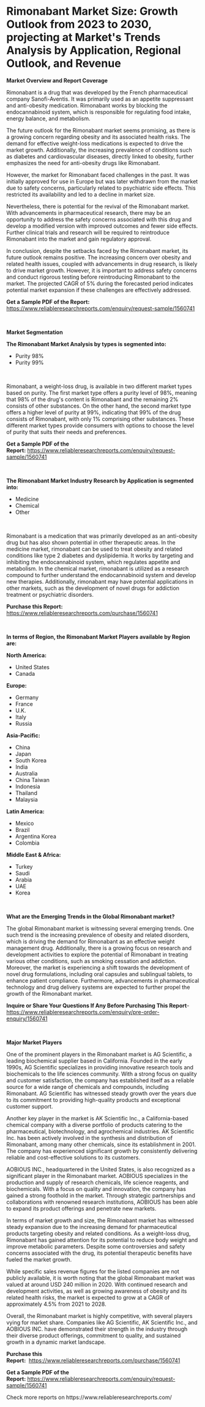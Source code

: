 <p><h1>Rimonabant Market Size: Growth Outlook from 2023 to 2030, projecting at Market's Trends Analysis by Application, Regional Outlook, and Revenue</h1></p><p><strong>Market Overview and Report Coverage</strong></p>
<p><p>Rimonabant is a drug that was developed by the French pharmaceutical company Sanofi-Aventis. It was primarily used as an appetite suppressant and anti-obesity medication. Rimonabant works by blocking the endocannabinoid system, which is responsible for regulating food intake, energy balance, and metabolism.</p><p>The future outlook for the Rimonabant market seems promising, as there is a growing concern regarding obesity and its associated health risks. The demand for effective weight-loss medications is expected to drive the market growth. Additionally, the increasing prevalence of conditions such as diabetes and cardiovascular diseases, directly linked to obesity, further emphasizes the need for anti-obesity drugs like Rimonabant.</p><p>However, the market for Rimonabant faced challenges in the past. It was initially approved for use in Europe but was later withdrawn from the market due to safety concerns, particularly related to psychiatric side effects. This restricted its availability and led to a decline in market size.</p><p>Nevertheless, there is potential for the revival of the Rimonabant market. With advancements in pharmaceutical research, there may be an opportunity to address the safety concerns associated with this drug and develop a modified version with improved outcomes and fewer side effects. Further clinical trials and research will be required to reintroduce Rimonabant into the market and gain regulatory approval.</p><p>In conclusion, despite the setbacks faced by the Rimonabant market, its future outlook remains positive. The increasing concern over obesity and related health issues, coupled with advancements in drug research, is likely to drive market growth. However, it is important to address safety concerns and conduct rigorous testing before reintroducing Rimonabant to the market. The projected CAGR of 5% during the forecasted period indicates potential market expansion if these challenges are effectively addressed.</p></p>
<p><strong>Get a Sample PDF of the Report:</strong> <a href="https://www.reliableresearchreports.com/enquiry/request-sample/1560741">https://www.reliableresearchreports.com/enquiry/request-sample/1560741</a></p>
<p>&nbsp;</p>
<p><strong>Market Segmentation</strong></p>
<p><strong>The Rimonabant Market Analysis by types is segmented into:</strong></p>
<p><ul><li>Purity 98%</li><li>Purity 99%</li></ul></p>
<p>&nbsp;</p>
<p><p>Rimonabant, a weight-loss drug, is available in two different market types based on purity. The first market type offers a purity level of 98%, meaning that 98% of the drug's content is Rimonabant and the remaining 2% consists of other substances. On the other hand, the second market type offers a higher level of purity at 99%, indicating that 99% of the drug consists of Rimonabant, with only 1% comprising other substances. These different market types provide consumers with options to choose the level of purity that suits their needs and preferences.</p></p>
<p><strong>Get a Sample PDF of the Report:</strong>&nbsp;<a href="https://www.reliableresearchreports.com/enquiry/request-sample/1560741">https://www.reliableresearchreports.com/enquiry/request-sample/1560741</a></p>
<p>&nbsp;</p>
<p><strong>The Rimonabant Market Industry Research by Application is segmented into:</strong></p>
<p><ul><li>Medicine</li><li>Chemical</li><li>Other</li></ul></p>
<p>&nbsp;</p>
<p><p>Rimonabant is a medication that was primarily developed as an anti-obesity drug but has also shown potential in other therapeutic areas. In the medicine market, rimonabant can be used to treat obesity and related conditions like type 2 diabetes and dyslipidemia. It works by targeting and inhibiting the endocannabinoid system, which regulates appetite and metabolism. In the chemical market, rimonabant is utilized as a research compound to further understand the endocannabinoid system and develop new therapies. Additionally, rimonabant may have potential applications in other markets, such as the development of novel drugs for addiction treatment or psychiatric disorders.</p></p>
<p><strong>Purchase this Report:</strong>&nbsp; <a href="https://www.reliableresearchreports.com/purchase/1560741">https://www.reliableresearchreports.com/purchase/1560741</a></p>
<p>&nbsp;</p>
<p><strong>In terms of Region, the Rimonabant Market Players available by Region are:</strong></p>
<p>
    <p> <strong> North America: </strong>
        <ul>
            <li>United States</li>
            <li>Canada</li>
        </ul>
        </p> 
    <p> <strong> Europe: </strong>
        <ul>
            <li>Germany</li>
            <li>France</li>
            <li>U.K.</li>
            <li>Italy</li>
            <li>Russia</li>
        </ul>
        </p> 
    <p> <strong> Asia-Pacific: </strong>
        <ul>
            <li>China</li>
            <li>Japan</li>
            <li>South Korea</li>
            <li>India</li>
            <li>Australia</li>
            <li>China Taiwan</li>
            <li>Indonesia</li>
            <li>Thailand</li>
            <li>Malaysia</li>
        </ul>
        </p> 
    <p> <strong> Latin America: </strong>
        <ul>
            <li>Mexico</li>
            <li>Brazil</li>
            <li>Argentina Korea</li>
            <li>Colombia</li>
        </ul>
        </p> 
    <p> <strong> Middle East & Africa: </strong>
        <ul>
            <li>Turkey</li>
            <li>Saudi</li>
            <li>Arabia</li>
            <li>UAE</li>
            <li>Korea</li>
        </ul>
    </p>
    </p>
<p>&nbsp;</p>
<p><strong>What are the Emerging Trends in the Global Rimonabant market?</strong></p>
<p><p>The global Rimonabant market is witnessing several emerging trends. One such trend is the increasing prevalence of obesity and related disorders, which is driving the demand for Rimonabant as an effective weight management drug. Additionally, there is a growing focus on research and development activities to explore the potential of Rimonabant in treating various other conditions, such as smoking cessation and addiction. Moreover, the market is experiencing a shift towards the development of novel drug formulations, including oral capsules and sublingual tablets, to enhance patient compliance. Furthermore, advancements in pharmaceutical technology and drug delivery systems are expected to further propel the growth of the Rimonabant market.</p></p>
<p><strong>Inquire or Share Your Questions If Any Before Purchasing This Report</strong>- <a href="https://www.reliableresearchreports.com/enquiry/pre-order-enquiry/1560741">https://www.reliableresearchreports.com/enquiry/pre-order-enquiry/1560741</a></p>
<p>&nbsp;</p>
<p><strong>Major Market Players</strong></p>
<p><p>One of the prominent players in the Rimonabant market is AG Scientific, a leading biochemical supplier based in California. Founded in the early 1990s, AG Scientific specializes in providing innovative research tools and biochemicals to the life sciences community. With a strong focus on quality and customer satisfaction, the company has established itself as a reliable source for a wide range of chemicals and compounds, including Rimonabant. AG Scientific has witnessed steady growth over the years due to its commitment to providing high-quality products and exceptional customer support.</p><p>Another key player in the market is AK Scientific Inc., a California-based chemical company with a diverse portfolio of products catering to the pharmaceutical, biotechnology, and agrochemical industries. AK Scientific Inc. has been actively involved in the synthesis and distribution of Rimonabant, among many other chemicals, since its establishment in 2001. The company has experienced significant growth by consistently delivering reliable and cost-effective solutions to its customers.</p><p>AOBIOUS INC., headquartered in the United States, is also recognized as a significant player in the Rimonabant market. AOBIOUS specializes in the production and supply of research chemicals, life science reagents, and biochemicals. With a focus on quality and innovation, the company has gained a strong foothold in the market. Through strategic partnerships and collaborations with renowned research institutions, AOBIOUS has been able to expand its product offerings and penetrate new markets.</p><p>In terms of market growth and size, the Rimonabant market has witnessed steady expansion due to the increasing demand for pharmaceutical products targeting obesity and related conditions. As a weight-loss drug, Rimonabant has gained attention for its potential to reduce body weight and improve metabolic parameters. Despite some controversies and safety concerns associated with the drug, its potential therapeutic benefits have fueled the market growth.</p><p>While specific sales revenue figures for the listed companies are not publicly available, it is worth noting that the global Rimonabant market was valued at around USD 240 million in 2020. With continued research and development activities, as well as growing awareness of obesity and its related health risks, the market is expected to grow at a CAGR of approximately 4.5% from 2021 to 2028.</p><p>Overall, the Rimonabant market is highly competitive, with several players vying for market share. Companies like AG Scientific, AK Scientific Inc., and AOBIOUS INC. have demonstrated their strength in the industry through their diverse product offerings, commitment to quality, and sustained growth in a dynamic market landscape.</p></p>
<p><strong>Purchase this Report:</strong>&nbsp;&nbsp;<a href="https://www.reliableresearchreports.com/purchase/1560741">https://www.reliableresearchreports.com/purchase/1560741</a></p>
<p></p>
<p><strong>Get a Sample PDF of the Report:</strong>&nbsp;<a href="https://www.reliableresearchreports.com/enquiry/request-sample/1560741">https://www.reliableresearchreports.com/enquiry/request-sample/1560741</a></p>
<p>Check more reports on https://www.reliableresearchreports.com/</p>